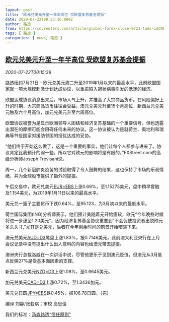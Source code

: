 ```yaml
---
layout: post
title: "欧元兑美元升至一年半高位 受欧盟复苏基金提振"
date: 2020-07-22T00:23:16.000Z
author: 路透
from: https://cn.reuters.com/article/global-forex-close-0721-tues-idCNKCS24N01C
tags: [ 路透 ]
categories: [ news, 路透 ]
---
```

<!--1595377396000-->
[欧元兑美元升至一年半高位 受欧盟复苏基金提振](https://cn.reuters.com/article/global-forex-close-0721-tues-idCNKCS24N01C)
------

<div>
<div><i>2020-07-22T00:15:39</i></div><div class="StandardArticleBody_body"><p>路透纽约7月21日 - 欧元兑美元周二升至2019年1月以来的最高水平，此前欧盟国家就一项大规模刺激计划达成协议，以重振陷入冠状病毒引发的低迷的经济。 </p><p>欧盟达成协议消息出来后，市场人气上升，并推高了大宗商品货币。在风险偏好上升的时期，大宗商品货币往往会受益。澳元兑美元升至15个月高位，新西兰元兑美元触及六个月高位，加元兑美元升至六周高位。 </p><p>欧盟协议被誉为是显示欧洲领导人团结和经济复苏基础的一个重要信号，但也透露出潜在的摩擦可能会阻碍任何未来的协议。这一协议被认为是就荷兰、奥地利和瑞典等节俭国家对援助邻国的担忧达成的妥协。 </p><p>“他们终于开始这么做了，这是一个重要的事实，他们让每个人都参与进来了。协议肯定比我预计的弱一些，所以它对欧元的影响将是有限的，”FXStreet.com的高级分析师Joseph Trevisani说。 </p><p>周一，几个新冠肺炎疫苗的试验取得了令人鼓舞的结果，这也保持了市场的乐观情绪，并为全球股市提供了额外的提振。 </p><p>午后交易中，欧元兑美元<a href="/investing/currencies/quote?srcCurr=EUR&destCurr=USD">EUR=EBS</a>上涨0.69%，至1.15275美元，盘中稍早曾触及1.154美元，为2019年1月11日以来的最高水平。 </p><p>美元兑一篮子主要货币下跌0.64%，至95.123，为3月初以来的最低水平。 </p><p>荷兰国际集团(ING)分析师表示，他们预计美随着元开始疲软，欧元“今年晚些时候将进一步涨至1.20美元”，因为经济复苏基金协议重要到”不会促使投资者出脱欧元多头头寸,”尤其是兑美元，后者在今年剩余时间的前景开始暗淡下来。 </p><p>澳元兑美元<a href="/investing/currencies/quote?srcCurr=AUD&destCurr=USD">AUD=D3</a>尾盘上涨1.83%，报0.7146美元，此前澳大利亚央行在上月会议记录中没有提出什么出人意料的内容也给澳元带去提振。 </p><p>澳洲央行总裁洛威在一次讲话中说，尽管他更乐于见到澳元贬值，但澳元从3月低点反弹27%是受基本面因素的支撑。 </p><p>新西兰元兑美元<a href="/investing/currencies/quote?srcCurr=NZD&destCurr=USD">NZD=D3</a>上涨1.08%，至0.6645美元。 </p><p>加元兑美元<a href="/investing/currencies/quote?srcCurr=CAD&destCurr=USD">CAD=D3</a>上涨0.72%，至1.3436加元。 </p><p>美元兑日圆<a href="/investing/currencies/quote?srcCurr=JPY&destCurr=USD">JPY=EBS</a>跌0.45%，报106.78日圆。（完） </p><div class="Attribution_container"><div class="Attribution_attribution"><p class="Attribution_content">编译 刘静/张若琪；审校 高思佳</p></div></div><div class="StandardArticleBody_trustBadgeContainer"><span class="StandardArticleBody_trustBadgeTitle">我们的标准：</span><span class="trustBadgeUrl"><a href="https://www.thomsonreuters.cn/content/dam/openweb/documents/pdf/china/brochures/about-us-1.pdf">汤森路透“信任原则”</a></span></div></div>
</div>
